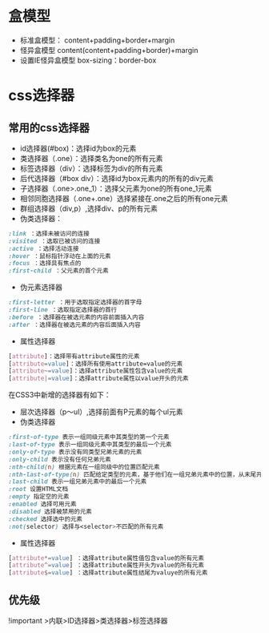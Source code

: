 # 盒模型
- 标准盒模型：
  content+padding+border+margin
- 怪异盒模型
  content(content+padding+border)+margin
- 设置IE怪异盒模型
   box-sizing：border-box
# css选择器
## 常用的css选择器
- id选择器(#box)：选择id为box的元素
- 类选择器（.one）：选择类名为one的所有元素
- 标签选择器（div）：选择标签为div的所有元素
- 后代选择器（#box div）：选择id为box元素内的所有的div元素
- 子选择器（.one>.one_1）：选择父元素为one的所有one_1元素
- 相邻同胞选择器（.one+.one）选择紧接在.one之后的所有one元素
- 群组选择器（div,p）,选择div、p的所有元素
- 伪类选择器：
```css
:link ：选择未被访问的连接
:visited ：选取已被访问的连接
:active ：选择活动连接
:hover ：鼠标指针浮动在上面的元素
:focus ：选择具有焦点的
:first-child ：父元素的首个元素
```
- 伪元素选择器
```css
:first-letter ：用于选取指定选择器的首字母
:first-line ：选取指定选择器的首行
:before ：选择器在被选元素的内容前面插入内容
:after ：选择器在被选元素的内容后面插入内容
```
- 属性选择器
```css
[attribute]：选择带有attribute属性的元素
[attribute=value]：选择所有使用attribute=value的元素
[attribute~=value]：选择attribute属性包含value的元素
[attribute|=value]：选择attribute属性以value开头的元素
```
在CSS3中新增的选择器有如下：
- 层次选择器（p～ul）,选择前面有P元素的每个ul元素
- 伪类选择器
```css
:first-of-type 表示一组同级元素中其类型的第一个元素
:last-of-type 表示一组同级元素中其类型的最后一个元素
:only-of-type 表示没有同类型兄弟元素的元素
:only-child 表示没有任何兄弟元素
:nth-child(n) 根据元素在一组同级中的位置匹配元素
:nth-last-of-type(n) 匹配给定类型的元素，基于他们在一组兄弟元素中的位置，从末尾开始计数
:last-child 表示一组兄弟元素中的最后一个元素
:root 设置HTML文档
:empty 指定空的元素
:enabled 选择可用元素
:disabled 选择被禁用的元素
:checked 选择选中的元素
:not(selector) 选择与<selector>不匹配的所有元素
```
- 属性选择器
```css
[attribute*=value] ：选择attribute属性值包含value的所有元素
[attribute^=value] ：选择attribute属性开头为value的所有元素
[attribute$=value] ：选择attribute属性结尾为valuye的所有元素
```
## 优先级
!important >内联>ID选择器>类选择器>标签选择器
